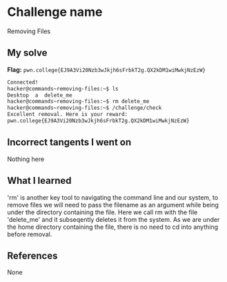 # Challenge name
Removing Files

## My solve
**Flag:** `pwn.college{EJ9A3Vi20Nzb3wJkjh6sFrbkT2g.QX2kDM1wiMwkjNzEzW}`

```bash
Connected!
hacker@commands~removing-files:~$ ls
Desktop  a  delete_me
hacker@commands~removing-files:~$ rm delete_me
hacker@commands~removing-files:~$ /challenge/check
Excellent removal. Here is your reward:
pwn.college{EJ9A3Vi20Nzb3wJkjh6sFrbkT2g.QX2kDM1wiMwkjNzEzW}
```

## Incorrect tangents I went on
Nothing here

## What I learned
'rm' is another key tool to navigating the command line and our system, to remove files we will need to pass the filename as an argument while being under the directory containing the file. Here we call rm with the file 'delete_me' and it subseqently deletes it from the system. As we are under the home directory containing the file, there is no need to cd into anything before removal.

## References
None
